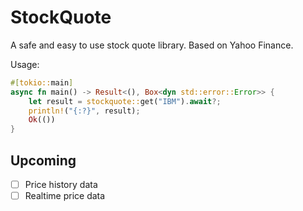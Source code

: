 # StockQuote

A safe and easy to use stock quote library. Based on Yahoo Finance.

Usage:

```rust
#[tokio::main]
async fn main() -> Result<(), Box<dyn std::error::Error>> {
    let result = stockquote::get("IBM").await?;
    println!("{:?}", result);
    Ok(())
}
```

## Upcoming

- [ ] Price history data
- [ ] Realtime price data
